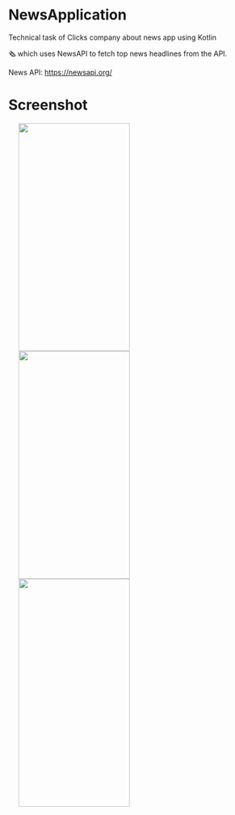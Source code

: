 # NewsApplication
Technical task of Clicks company about news app using Kotlin


🗞️ which uses NewsAPI to fetch top news headlines from the API.

News API: https://newsapi.org/

# Screenshot
<img src="https://user-images.githubusercontent.com/62261376/134183489-4192c6fe-e46b-4bbb-8d0f-5f8deee17a49.jpg" width="220" height="450" hspace=20/><img src="https://user-images.githubusercontent.com/62261376/134183632-3764601c-e885-43dc-981c-92858174d001.jpg" width="220" height="450" hspace=20/><img src="https://user-images.githubusercontent.com/62261376/134183753-02cd3504-4ded-42df-ad17-cbf65edc9d8c.jpg" width="220" height="450" hspace=20/>

